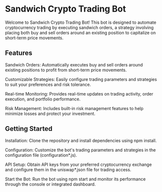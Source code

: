 # Sandwich Crypto Trading Bot
Welcome to Sandwich Crypto Trading Bot! This bot is designed to automate cryptocurrency trading by executing sandwich orders, a strategy involving placing both buy and sell orders around an existing position to capitalize on short-term price movements.

## Features
Sandwich Orders: Automatically executes buy and sell orders around existing positions to profit from short-term price movements.

Customizable Strategies: Easily configure trading parameters and strategies to suit your preferences and risk tolerance.

Real-time Monitoring: Provides real-time updates on trading activity, order execution, and portfolio performance.

Risk Management: Includes built-in risk management features to help minimize losses and protect your investment.

## Getting Started

Installation: Clone the repository and install dependencies using npm install.

Configuration: Customize the bot's trading parameters and strategies in the configuration file (configuration*.js).

API Setup: Obtain API keys from your preferred cryptocurrency exchange and configure them in the uniswap*.json file for trading access.

Start the Bot: Run the bot using npm start and monitor its performance through the console or integrated dashboard.
